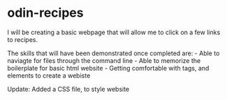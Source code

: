 # odin-recipes

I will be creating a basic webpage that will allow me to click on a few links to recipes.

The skills that will have been demonstrated once completed are:
    - Able to naviagte for files through the command line
    - Able to memorize the boilerplate for basic html website
    - Getting comfortable with tags, and elements to create a webiste

Update: Added a CSS file, to style website
